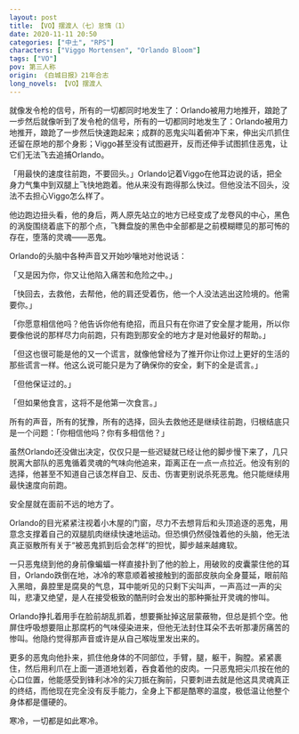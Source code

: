 ```yaml
---
layout: post
title: 【VO】摆渡人（七）怠惰（1）
date: 2020-11-11 20:50
categories: ["中土", "RPS"]
characters: ["Viggo Mortensen", "Orlando Bloom"]
tags: ["VO"]
pov: 第三人称
origin: 《白城日报》21年合志
long_novels: 【VO】摆渡人
---
```


就像发令枪的信号，所有的一切都同时地发生了：Orlando被用力地推开，踉跄了一步然后就像听到了发令枪的信号，所有的一切都同时地发生了：Orlando被用力地推开，踉跄了一步然后快速跑起来；成群的恶鬼尖叫着俯冲下来，伸出尖爪抓住还留在原地的那个身影；Viggo甚至没有试图避开，反而还伸手试图抓住恶鬼，让它们无法飞去追捕Orlando。

「用最快的速度往前跑，不要回头。」Orlando记着Viggo在他耳边说的话，把全身力气集中到双腿上飞快地跑着。他从来没有跑得那么快过。但他没法不回头，没法不去担心Viggo怎么样了。

他边跑边扭头看，他的身后，两人原先站立的地方已经变成了龙卷风的中心，黑色的涡旋围绕着底下的那个点，飞舞盘旋的黑色中全部都是之前模糊瞟见的那可怖的存在，堕落的灵魂——恶鬼。

Orlando的头脑中各种声音又开始吵嚷地对他说话：

「又是因为你，你又让他陷入痛苦和危险之中。」

「快回去，去救他，去帮他，他的肩还受着伤，他一个人没法逃出这险境的。他需要你。」

「你愿意相信他吗？他告诉你他有绝招，而且只有在你进了安全屋才能用，所以你要像他说的那样尽力向前跑，只有跑到那安全的地方才是对他最好的帮助。」

「但这也很可能是他的又一个谎言，就像他曾经为了推开你让你过上更好的生活的那些谎言一样。他这么说可能只是为了确保你的安全，剩下的全是谎言。」

「但他保证过的。」

「但如果他食言，这将不是他第一次食言。」

所有的声音，所有的犹豫，所有的选择，回头去救他还是继续往前跑，归根结底只是一个问题：「你相信他吗？你有多相信他？」

虽然Orlando还没做出决定，仅仅只是一些迟疑就已经让他的脚步慢下来了，几只脱离大部队的恶鬼循着灵魂的气味向他追来，距离正在一点一点拉近。他没有别的选择，他甚至不知道自己该怎样自卫、反击、伤害更别说杀死恶鬼。他只能继续用最快速度向前跑。

安全屋就在面前不远的地方了。

Orlando的目光紧紧注视着小木屋的门窗，尽力不去想背后和头顶追逐的恶鬼，用意念支撑着自己的双腿肌肉继续快速地运动。但恐惧仍然侵蚀着他的头脑，他无法真正驱散所有关于“被恶鬼抓到后会怎样”的担忧，脚步越来越瘫软。

一只恶鬼绕到他的身前像蝙蝠一样直接扑到了他的脸上，用破败的皮囊蒙住他的耳目，Orlando跌倒在地，冰冷的寒意顺着被接触到的面部皮肤向全身蔓延，眼前陷入黑暗，鼻腔里是腐臭的气息，耳中能听见的只剩下尖叫声，一声高过一声的尖叫，悲凄又绝望，是人在接受极致的酷刑时会发出的那种撕扯开灵魂的惨叫。

Orlando挣扎着用手在脸前胡乱抓着，想要撕扯掉这层蒙蔽物，但总是抓个空。他屏住呼吸想要阻止那腐朽的气味侵染进来，但他无法封住耳朵不去听那凄厉痛苦的惨叫。他隐约觉得那声音或许是从自己喉咙里发出来的。

更多的恶鬼向他扑来，抓住他身体的不同部位，手臂，腿，躯干，胸膛。紧紧裹住，然后用利爪在上面一道道地划着，吞食着他的皮肉。一只恶鬼把尖爪按在他的心口位置，他能感受到锋利冰冷的尖刀抵在胸前，只要刺进去就是他这具灵魂真正的终结，而他现在完全没有反手能力，全身上下都是酷寒的温度，极低温让他整个身体都是僵硬的。

寒冷，一切都是如此寒冷。
